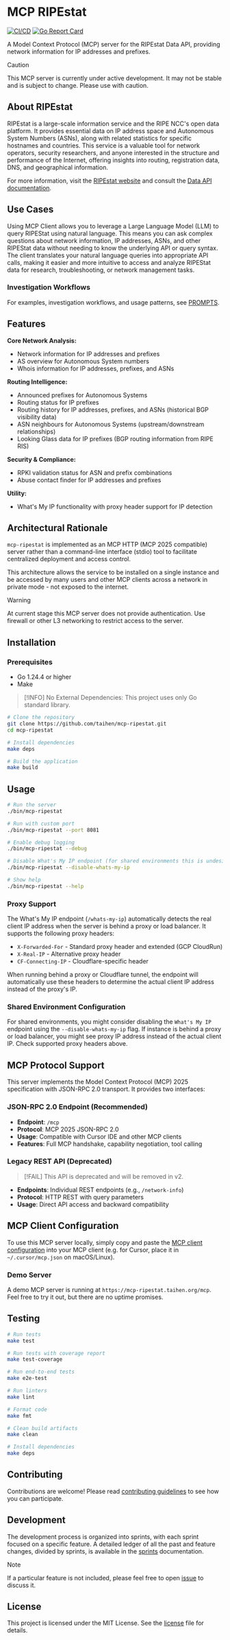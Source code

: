# MCP RIPEstat

[![CI/CD](https://github.com/taihen/mcp-ripestat/actions/workflows/ci.yml/badge.svg)](https://github.com/taihen/mcp-ripestat/actions/workflows/ci.yml)
[![Go Report Card](https://goreportcard.com/badge/github.com/taihen/mcp-ripestat)](https://goreportcard.com/report/github.com/taihen/mcp-ripestat)

A Model Context Protocol (MCP) server for the RIPEstat Data API, providing
network information for IP addresses and prefixes.

> [!CAUTION]
> This MCP server is currently under active development. It may not be stable
> and is subject to change. Please use with caution.

## About RIPEstat

RIPEstat is a large-scale information service and the RIPE NCC's open data
platform. It provides essential data on IP address space and Autonomous System
Numbers (ASNs), along with related statistics for specific hostnames and
countries. This service is a valuable tool for network operators, security
researchers, and anyone interested in the structure and performance of the
Internet, offering insights into routing, registration data, DNS, and
geographical information.

For more information, visit the [RIPEstat website](https://stat.ripe.net/) and
consult the [Data API documentation](https://stat.ripe.net/docs/data_api).

## Use Cases

Using MCP Client allows you to leverage a Large Language Model (LLM) to query
RIPEStat using natural language. This means you can ask complex questions about
network information, IP addresses, ASNs, and other RIPEStat data without needing
to know the underlying API or query syntax. The client translates your natural
language queries into appropriate API calls, making it easier and more intuitive
to access and analyze RIPEStat data for research, troubleshooting, or network
management tasks.

### Investigation Workflows

For examples, investigation workflows, and usage patterns, see [PROMPTS](PROMPTS.md).

## Features

**Core Network Analysis:**

- Network information for IP addresses and prefixes
- AS overview for Autonomous System numbers
- Whois information for IP addresses, prefixes, and ASNs

**Routing Intelligence:**

- Announced prefixes for Autonomous Systems
- Routing status for IP prefixes
- Routing history for IP addresses, prefixes, and ASNs (historical BGP visibility data)
- ASN neighbours for Autonomous Systems (upstream/downstream relationships)
- Looking Glass data for IP prefixes (BGP routing information from RIPE RIS)

**Security & Compliance:**

- RPKI validation status for ASN and prefix combinations
- Abuse contact finder for IP addresses and prefixes

**Utility:**

- What's My IP functionality with proxy header support for IP detection

## Architectural Rationale

`mcp-ripestat` is implemented as an MCP HTTP (MCP 2025 compatible) server rather
than a command-line interface (stdio) tool to facilitate centralized deployment
and access control.

This architecture allows the service to be installed on a single instance and
be accessed by many users and other MCP clients across a network in
private mode - not exposed to the internet.

> [!WARNING]
> At current stage this MCP server does not provide authentication.
> Use firewall or other L3 networking to restrict access to the server.

## Installation

### Prerequisites

- Go 1.24.4 or higher
- Make

> [!INFO]
> No External Dependencies: This project uses only Go standard library.

```bash
# Clone the repository
git clone https://github.com/taihen/mcp-ripestat.git
cd mcp-ripestat

# Install dependencies
make deps

# Build the application
make build
```

## Usage

```bash
# Run the server
./bin/mcp-ripestat

# Run with custom port
./bin/mcp-ripestat --port 8081

# Enable debug logging
./bin/mcp-ripestat --debug

# Disable What's My IP endpoint (for shared environments this is undesirable)
./bin/mcp-ripestat --disable-whats-my-ip

# Show help
./bin/mcp-ripestat --help
```

### Proxy Support

The What's My IP endpoint (`/whats-my-ip`) automatically detects the real client
IP address when the server is behind a proxy or load balancer. It supports the
following proxy headers:

- `X-Forwarded-For` - Standard proxy header and extended (GCP CloudRun)
- `X-Real-IP` - Alternative proxy header
- `CF-Connecting-IP` - Cloudflare-specific header

When running behind a proxy or Cloudflare tunnel, the endpoint will
automatically use these headers to determine the actual client IP address
instead of the proxy's IP.

### Shared Environment Configuration

For shared environments, you might consider disabling the `What's My IP` endpoint
using the `--disable-whats-my-ip` flag. If instance is behind a proxy or load
balancer, you might see proxy IP address instead of the actual client IP. Check
supported proxy headers above.

## MCP Protocol Support

This server implements the Model Context Protocol (MCP) 2025 specification with
JSON-RPC 2.0 transport. It provides two interfaces:

### JSON-RPC 2.0 Endpoint (Recommended)

- **Endpoint**: `/mcp`
- **Protocol**: MCP 2025 JSON-RPC 2.0
- **Usage**: Compatible with Cursor IDE and other MCP clients
- **Features**: Full MCP handshake, capability negotiation, tool calling

### Legacy REST API (Deprecated)

> [!FAIL]
> This API is deprecated and will be removed in v2.

- **Endpoints**: Individual REST endpoints (e.g., `/network-info`)
- **Protocol**: HTTP REST with query parameters
- **Usage**: Direct API access and backward compatibility

## MCP Client Configuration

To use this MCP server locally, simply copy and paste the
[MCP client configuration](./mcp.json) into your MCP client (e.g. for Cursor,
place it in `~/.cursor/mcp.json` on macOS/Linux).

### Demo Server

A demo MCP server is running at `https://mcp-ripestat.taihen.org/mcp`. Feel free to try it out, but there are no uptime promises.

## Testing

```bash
# Run tests
make test

# Run tests with coverage report
make test-coverage

# Run end-to-end tests
make e2e-test

# Run linters
make lint

# Format code
make fmt

# Clean build artifacts
make clean

# Install dependencies
make deps
```

## Contributing

Contributions are welcome! Please read [contributing guidelines](CONTRIBUTING.md)
to see how you can participate.

## Development

The development process is organized into sprints, with each sprint focused on a
specific feature. A detailed ledger of all the past and feature changes,
divided by sprints, is available in the [sprints](SPRINTS.md) documentation.

> [!NOTE]
> If a particular feature is not included, please feel free to open
> [issue](https://github.com/taihen/mcp-ripestat/issues?q=sort%3Aupdated-desc+is%3Aissue+is%3Aopen)
> to discuss it.

## License

This project is licensed under the MIT License. See the [license](LICENSE) file
for details.

